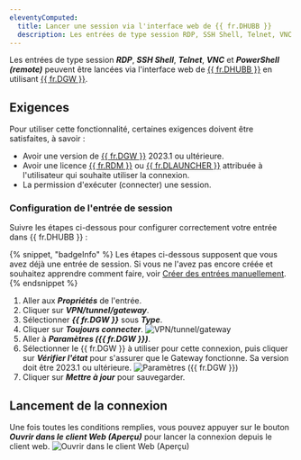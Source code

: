 ```yaml
---
eleventyComputed:
  title: Lancer une session via l'interface web de {{ fr.DHUBB }}
  description: Les entrées de type session RDP, SSH Shell, Telnet, VNC et PowerShell (remote) peuvent être lancées via l'interface web de {{ fr.DHUBB }} en utilisant {{ fr.DGW }}.
---
```

Les entrées de type session ***RDP***, ***SSH Shell***, ***Telnet***, ***VNC*** et ***PowerShell (remote)*** peuvent être lancées via l'interface web de [{{ fr.DHUBB }}](/hub/overview/what-is-hub/) en utilisant [{{ fr.DGW }}](/dgw/overview/what-is-dgw/).

## Exigences
Pour utiliser cette fonctionnalité, certaines exigences doivent être satisfaites, à savoir :
* Avoir une version de [{{ fr.DGW }}](/dgw/hub/hub-business-configuration/) 2023.1 ou ultérieure.
* Avoir une licence [{{ fr.RDM }}](/rdm/commands/administration/management/licenses/) ou [{{ fr.DLAUNCHER }}](/hub/launcher/installation/launcher-license-registration/) attribuée à l'utilisateur qui souhaite utiliser la connexion.
* La permission d'exécuter (connecter) une session.

### Configuration de l'entrée de session
Suivre les étapes ci-dessous pour configurer correctement votre entrée dans {{ fr.DHUBB }} :

{% snippet, "badgeInfo" %}
Les étapes ci-dessous supposent que vous avez déjà une entrée de session. Si vous ne l'avez pas encore créée et souhaitez apprendre comment faire, voir [Créer des entrées manuellement](/hub/web-interface/entries/create-entries-manually/).
{% endsnippet %}

1. Aller aux ***Propriétés*** de l'entrée.
1. Cliquer sur ***VPN/tunnel/gateway***.
1. Sélectionner ***{{ fr.DGW }}*** sous ***Type***.
1. Cliquer sur ***Toujours connecter***. 
![VPN/tunnel/gateway](https://cdnweb.devolutions.net/docs/HUBB6006_2023_3.png)
1. Aller à ***Paramètres ({{ fr.DGW }})***.
1. Sélectionner le {{ fr.DGW }} à utiliser pour cette connexion, puis cliquer sur ***Vérifier l'état*** pour s'assurer que le Gateway fonctionne. Sa version doit être 2023.1 ou ultérieure.
![Paramètres ({{ fr.DGW }})](https://cdnweb.devolutions.net/docs/HUBB6008_2023_3.png)
1. Cliquer sur ***Mettre à jour*** pour sauvegarder.

## Lancement de la connexion
Une fois toutes les conditions remplies, vous pouvez appuyer sur le bouton ***Ouvrir dans le client Web (Aperçu)*** pour lancer la connexion depuis le client web.
![Ouvrir dans le client Web (Aperçu)](https://cdnweb.devolutions.net/docs/HUBB6007_2023_3.png)
